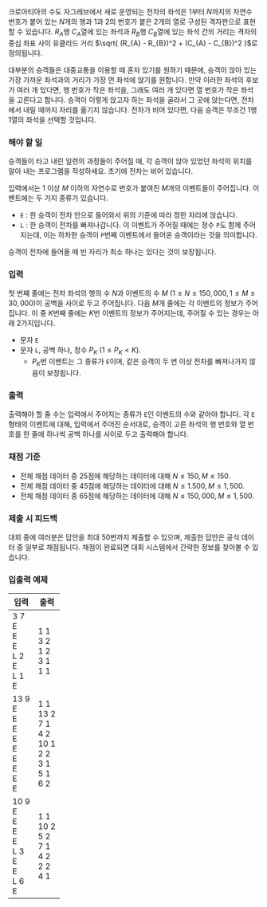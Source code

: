 크로아티아의 수도 자그레브에서 새로 운영되는 전차의 좌석은 $1$부터 $N$까지의 자연수 번호가 붙어 있는 $N$개의 행과 $1$과 $2$의 번호가 붙은 2개의 열로 구성된 격자판으로 표현할 수 있습니다. $R_{A}$행 $C_{A}$열에 있는 좌석과 $R_{B}$행 $C_{B}$열에 있는 좌석 간의 거리는 격자의 중심 좌표 사이 유클리드 거리 $\sqrt{ (R_{A} - R_{B})^2 + (C_{A} - C_{B})^2 }$로 정의됩니다.

대부분의 승객들은 대중교통을 이용할 때 혼자 있기를 원하기 때문에, 승객이 앉아 있는 가장 가까운 좌석과의 거리가 가장 먼 좌석에 앉기를 원합니다. 만약 이러한 좌석의 후보가 여러 개 있다면, 행 번호가 작은 좌석을, 그래도 여러 개 있다면 열 번호가 작은 좌석을 고른다고 합니다. 승객이 이렇게 앉고자 하는 좌석을 골라서 그 곳에 앉는다면, 전차에서 내릴 때까지 자리를 옮기지 않습니다. 전차가 비어 있다면, 다음 승객은 무조건 1행 1열의 좌석을 선택할 것입니다.

### 해야 할 일

승객들이 타고 내린 일련의 과정들이 주어질 때, 각 승객이 앉아 있었던 좌석의 위치를 알아 내는 프로그램을 작성하세요. 초기에 전차는 비어 있습니다.

입력에서는 1 이상 $M$ 이하의 자연수로 번호가 붙여진 $M$개의 이벤트들이 주어집니다. 이벤트에는 두 가지 종류가 있습니다.

* `E` : 한 승객이 전차 안으로 들어와서 위의 기준에 따라 정한 자리에 앉습니다.
* `L` : 한 승객이 전차를 빠져나갑니다. 이 이벤트가 주어질 때에는 정수 `P`도 함께 주어지는데, 이는 하차한 승객이 `P`번째 이벤트에서 들어온 승객이라는 것을 의미합니다.

승객이 전차에 들어올 때 빈 자리가 최소 하나는 있다는 것이 보장됩니다.

### 입력

첫 번째 줄에는 전차 좌석의 행의 수 $N$과 이벤트의 수 $M$ ($1 \le N \le 150,000, 1 \le M \le 30,000$)이 공백을 사이로 두고 주어집니다. 다음 $M$개 줄에는 각 이벤트의 정보가 주어집니다. 이 중 $K$번째 줄에는 $K$번 이벤트의 정보가 주어지는데, 주어질 수 있는 경우는 아래 2가지입니다.

* 문자 `E`
* 문자 `L`, 공백 하나, 정수 $P_{K}$ ($1 \le P_{K} < K$).
  - $P_{K}$번 이벤트는 그 종류가 `E`이며, 같은 승객이 두 번 이상 전차를 빠져나가지 않음이 보장됩니다.

### 출력

출력해야 할 줄 수는 입력에서 주어지는 종류가 `E`인 이벤트의 수와 같아야 합니다. 각 `E` 형태의 이벤트에 대해, 입력에서 주어진 순서대로, 승객이 고른 좌석의 행 번호와 열 번호를 한 줄에 하나씩 공백 하나를 사이로 두고 출력해야 합니다.

### 채점 기준

* 전체 채점 데이터 중 25점에 해당하는 데이터에 대해 $N \le 150, M \le 150.$
* 전체 채점 데이터 중 45점에 해당하는 데이터에 대해 $N \le 1.500, M \le 1,500.$
* 전체 채점 데이터 중 65점에 해당하는 데이터에 대해 $N \le 150,000, M \le 1,500.$


### 제출 시 피드백

대회 중에 여러분은 답안을 최대 50번까지 제출할 수 있으며, 제출한 답안은 공식 데이터 중 일부로 채점됩니다. 채점이 완료되면 대회 시스템에서 간략한 정보를 찾아볼 수 있습니다.

### 입출력 예제

<table class='table table-bordered table-condensed'>
 <thead>
  <tr>
   <th>입력</th>
   <th>출력</th>
  </tr>
 </thead>
 <tbody>
  <tr class="code-font">
   <td style="width: 50%;">3 7<br/>
E<br/>
E<br/>
E<br/>
L 2<br/>
E<br/>
L 1<br/>
E<br/>
</td>
   <td>1 1<br/>
3 2<br/>
1 2<br/>
3 1<br/>
1 1</td>
  </tr>
  <tr class="code-font">
   <td style="width: 50%;">13 9<br/>
E<br/>
E<br/>
E<br/>
E<br/>
E<br/>
E<br/>
E<br/>
E<br/>
E</td>
   <td>1 1<br/>
13 2<br/>
7 1<br/>
4 2<br/>
10 1<br/>
2 2<br/>
3 1<br/>
5 1<br/>
6 2</td>
  </tr>
  <tr class="code-font">
   <td style="width: 50%;">10 9<br/>
E<br/>
E<br/>
E<br/>
E<br/>
L 3<br/>
E<br/>
E<br/>
L 6<br/>
E</td>
   <td>1 1<br/>
10 2<br/>
5 2<br/>
7 1<br/>
4 2<br/>
2 2<br/>
4 1</td>
  </tr>
 </tbody>
</table>
